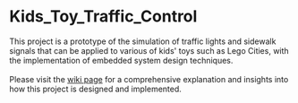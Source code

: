 # Kids_Toy_Traffic_Control

This project is a prototype of the simulation of traffic lights and sidewalk signals that can be applied to various of kids' toys such as Lego Cities, with the implementation of embedded system design techniques.<br><br>
Please visit the [wiki page](https://github.com/Jabaay/Kids_Toy_Traffic_Lights/wiki/Final_Project_Report_Kids_Toy) for a comprehensive explanation and insights into how this project is designed and implemented.
